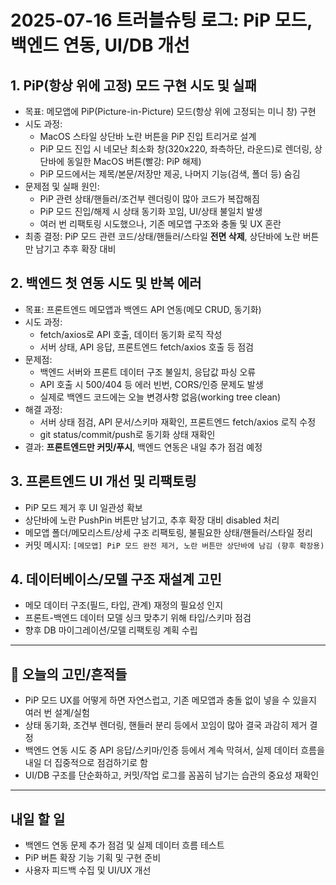 # 2025-07-16 트러블슈팅 로그: PiP 모드, 백엔드 연동, UI/DB 개선

## 1. PiP(항상 위에 고정) 모드 구현 시도 및 실패
- 목표: 메모앱에 PiP(Picture-in-Picture) 모드(항상 위에 고정되는 미니 창) 구현
- 시도 과정:
  - MacOS 스타일 상단바 노란 버튼을 PiP 진입 트리거로 설계
  - PiP 모드 진입 시 네모난 최소화 창(320x220, 좌측하단, 라운드)로 렌더링, 상단바에 동일한 MacOS 버튼(빨강: PiP 해제)
  - PiP 모드에서는 제목/본문/저장만 제공, 나머지 기능(검색, 폴더 등) 숨김
- 문제점 및 실패 원인:
  - PiP 관련 상태/핸들러/조건부 렌더링이 많아 코드가 복잡해짐
  - PiP 모드 진입/해제 시 상태 동기화 꼬임, UI/상태 불일치 발생
  - 여러 번 리팩토링 시도했으나, 기존 메모앱 구조와 충돌 및 UX 혼란
- 최종 결정: PiP 모드 관련 코드/상태/핸들러/스타일 **전면 삭제**, 상단바에 노란 버튼만 남기고 추후 확장 대비

## 2. 백엔드 첫 연동 시도 및 반복 에러
- 목표: 프론트엔드 메모앱과 백엔드 API 연동(메모 CRUD, 동기화)
- 시도 과정:
  - fetch/axios로 API 호출, 데이터 동기화 로직 작성
  - 서버 상태, API 응답, 프론트엔드 fetch/axios 호출 등 점검
- 문제점:
  - 백엔드 서버와 프론트 데이터 구조 불일치, 응답값 파싱 오류
  - API 호출 시 500/404 등 에러 빈번, CORS/인증 문제도 발생
  - 실제로 백엔드 코드에는 오늘 변경사항 없음(working tree clean)
- 해결 과정:
  - 서버 상태 점검, API 문서/스키마 재확인, 프론트엔드 fetch/axios 로직 수정
  - git status/commit/push로 동기화 상태 재확인
- 결과: **프론트엔드만 커밋/푸시**, 백엔드 연동은 내일 추가 점검 예정

## 3. 프론트엔드 UI 개선 및 리팩토링
- PiP 모드 제거 후 UI 일관성 확보
- 상단바에 노란 PushPin 버튼만 남기고, 추후 확장 대비 disabled 처리
- 메모앱 폴더/메모리스트/상세 구조 리팩토링, 불필요한 상태/핸들러/스타일 정리
- 커밋 메시지: `[메모앱] PiP 모드 완전 제거, 노란 버튼만 상단바에 남김 (향후 확장용)`

## 4. 데이터베이스/모델 구조 재설계 고민
- 메모 데이터 구조(필드, 타입, 관계) 재정의 필요성 인지
- 프론트-백엔드 데이터 모델 싱크 맞추기 위해 타입/스키마 점검
- 향후 DB 마이그레이션/모델 리팩토링 계획 수립

---

## 🧠 오늘의 고민/흔적들
- PiP 모드 UX를 어떻게 하면 자연스럽고, 기존 메모앱과 충돌 없이 넣을 수 있을지 여러 번 설계/실험
- 상태 동기화, 조건부 렌더링, 핸들러 분리 등에서 꼬임이 많아 결국 과감히 제거 결정
- 백엔드 연동 시도 중 API 응답/스키마/인증 등에서 계속 막혀서, 실제 데이터 흐름을 내일 더 집중적으로 점검하기로 함
- UI/DB 구조를 단순화하고, 커밋/작업 로그를 꼼꼼히 남기는 습관의 중요성 재확인

---

## 내일 할 일
- 백엔드 연동 문제 추가 점검 및 실제 데이터 흐름 테스트
- PiP 버튼 확장 기능 기획 및 구현 준비
- 사용자 피드백 수집 및 UI/UX 개선 